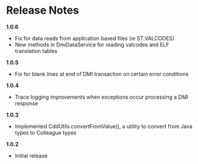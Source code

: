 # Release Notes #

__1.0.6__

* Fix for data reads from application based files (ie ST.VALCODES)
* New methods in DmiDataService for reading valcodes and ELF translation tables

__1.0.5__

* Fix for blank lines at end of DMI transaction on certain error conditions

__1.0.4__

* Trace logging improvements when exceptions occur processing a DMI response

__1.0.3__

* Implemented CddUtils.convertFromValue(), a utility to convert from Java types to Colleague types

__1.0.2__

* Initial release